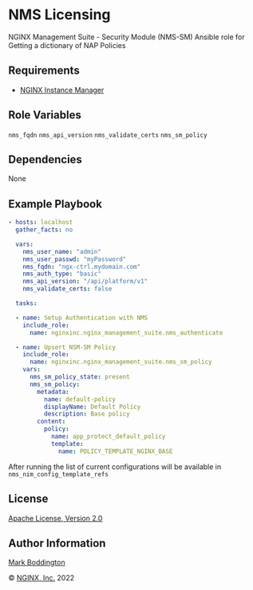 NMS Licensing
=============

NGINX Management Suite - Security Module (NMS-SM) Ansible role for Getting a dictionary of NAP Policies


Requirements
------------

* [NGINX Instance Manager](https://www.nginx.com/products/nginx-instance-manager/)

Role Variables
--------------
`nms_fqdn`
`nms_api_version`
`nms_validate_certs`
`nms_sm_policy`

Dependencies
------------

None

Example Playbook
----------------

```yaml
- hosts: localhost
  gather_facts: no

  vars:
    nms_user_name: "admin"
    nms_user_passwd: "myPassword"
    nms_fqdn: "ngx-ctrl.mydomain.com"
    nms_auth_type: "basic"
    nms_api_version: "/api/platform/v1"
    nms_validate_certs: false

  tasks:

  - name: Setup Authentication with NMS
    include_role: 
      name: nginxinc.nginx_management_suite.nms_authenticate

  - name: Upsert NSM-SM Policy
    include_role: 
      name: nginxinc.nginx_management_suite.nms_sm_policy
    vars:
      nms_sm_policy_state: present
      nms_sm_policy:
        metadata:
          name: default-policy
          displayName: Default Policy
          description: Base policy
        content:
          policy:
            name: app_protect_default_policy
            template:
              name: POLICY_TEMPLATE_NGINX_BASE

```

After running the list of current configurations will be available in `nms_nim_config_template_refs`

License
-------

[Apache License, Version 2.0](./LICENSE)

Author Information
------------------

[Mark Boddington](https://github.com/TuxInvader)

&copy; [NGINX, Inc.](https://www.nginx.com/) 2022

